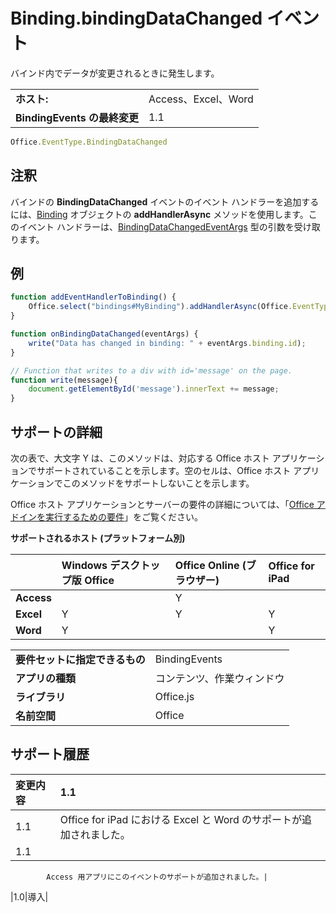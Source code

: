 
# Binding.bindingDataChanged イベント
バインド内でデータが変更されるときに発生します。

|||
|:-----|:-----|
|**ホスト:**|Access、Excel、Word|
|**BindingEvents の最終変更**|1.1|

```js
Office.EventType.BindingDataChanged
```


## 注釈

バインドの **BindingDataChanged** イベントのイベント ハンドラーを追加するには、[Binding](../../reference/shared/binding.addhandlerasync.md) オブジェクトの **addHandlerAsync** メソッドを使用します。このイベント ハンドラーは、[BindingDataChangedEventArgs](../../reference/shared/binding.bindingdatachangedeventargs.md) 型の引数を受け取ります。


## 例




```js
function addEventHandlerToBinding() {
    Office.select("bindings#MyBinding").addHandlerAsync(Office.EventType.BindingDataChanged, onBindingDataChanged);
}

function onBindingDataChanged(eventArgs) {
    write("Data has changed in binding: " + eventArgs.binding.id);
}

// Function that writes to a div with id='message' on the page.
function write(message){
    document.getElementById('message').innerText += message; 
}
```


## サポートの詳細


次の表で、大文字 Y は、このメソッドは、対応する Office ホスト アプリケーションでサポートされていることを示します。空のセルは、Office ホスト アプリケーションでこのメソッドをサポートしないことを示します。

Office ホスト アプリケーションとサーバーの要件の詳細については、「[Office アドインを実行するための要件](../../docs/overview/requirements-for-running-office-add-ins.md)」をご覧ください。


**サポートされるホスト (プラットフォーム別)**


||**Windows デスクトップ版 Office**|**Office Online (ブラウザー)**|**Office for iPad**|
|:-----|:-----|:-----|:-----|
|**Access**||Y||
|**Excel**|Y|Y|Y|
|**Word**|Y||Y|

|||
|:-----|:-----|
|**要件セットに指定できるもの**|BindingEvents|
|**アプリの種類**|コンテンツ、作業ウィンドウ|
|**ライブラリ**|Office.js|
|**名前空間**|Office|

## サポート履歴

|**変更内容**|**1.1**|
|:-----|:-----|
|1.1|Office for iPad における Excel と Word のサポートが追加されました。|
|1.1|
            Access 用アプリにこのイベントのサポートが追加されました。|
|1.0|導入|
